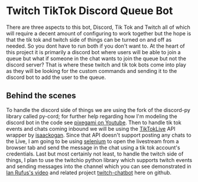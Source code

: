 # Twitch TikTok Discord Queue Bot

There are three aspects to this bot, Discord, Tik Tok and Twitch all of which will require a decent amount of configuring to work together but the hope is that the tik tok and twitch side of things can be turned on and off as needed. So you dont have to run both if you don't want to. At the heart of this project it is primarily a discord bot where users will be able to join a queue but what if someone in the chat wants to join the queue but not the discord server? That is where these twitch and tik tok bots come into play as they will be looking for the custom commands and sending it to the discord bot to add the user to the queue.

## Behind the scenes

To handle the discord side of things we are using the fork of the discord-py library called py-cord; for further help regarding how I'm modeling the discord bot in the code see [pixegami on Youtube](https://www.youtube.com/watch?v=2k9x0s3awss). Then to handle tik tok events and chats coming inbound we will be using the [TikTokLive](https://github.com/isaackogan/TikTokLive) API wrapper by [isaackogan](https://github.com/isaackogan). Since that API doesn't support posting any chats to the Live, I am going to be using [selenium](https://selenium-python.readthedocs.io/getting-started.html#simple-usage) to open the livestream from a browser tab and send the message in the chat using a tik tok account's credentials. Last but most certainly not least, to handle the twitch side of things, I plan to use the twitchio python library which supports twitch events and sending messages into the channel which you can see demonstrated in [Ian Rufus's video](https://www.youtube.com/watch?v=JhdSVdvtQss) and related project [twitch-chatbot](https://github.com/ianrufus/youtube/tree/main/twitch-chatbot) here on github.


